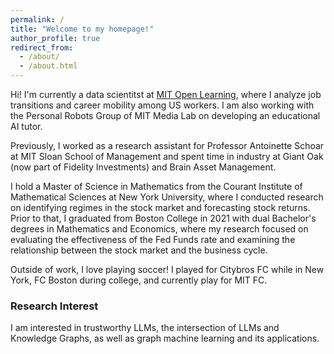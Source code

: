 ```yaml
---
permalink: /
title: "Welcome to my homepage!"
author_profile: true
redirect_from: 
  - /about/
  - /about.html
---
```


Hi! I'm currently a data scientitst at [MIT Open Learning](https://openlearning.mit.edu/), where I analyze job transitions and career mobility among US workers. I am also working with the Personal Robots Group of MIT Media Lab on developing an educational AI tutor. 

Previously, I worked as a research assistant for Professor Antoinette Schoar at MIT Sloan School of Management and spent time in industry at Giant Oak (now part of Fidelity Investments) and Brain Asset Management. 

I hold a Master of Science in Mathematics from the Courant Institute of Mathematical Sciences at New York University, where I conducted research on identifying regimes in the stock market and forecasting stock returns. Prior to that, I graduated from Boston College in 2021 with dual Bachelor's degrees in Mathematics and Economics, where my research focused on evaluating the effectiveness of the Fed Funds rate and examining the relationship between the stock market and the business cycle.

Outside of work, I love playing soccer! I played for Citybros FC while in New York, FC Boston during college, and currently play for MIT FC.

### Research Interest
I am interested in trustworthy LLMs, the intersection of LLMs and Knowledge Graphs, as well as graph machine learning and its applications.
